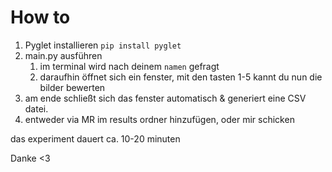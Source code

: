 # How to
1. Pyglet installieren ```pip install pyglet```
2. main.py ausführen
   1. im terminal wird nach deinem `namen` gefragt
   2. daraufhin öffnet sich ein fenster, mit den tasten 1-5 kannt du nun die bilder bewerten
3. am ende schließt sich das fenster automatisch & generiert eine CSV datei.
4. entweder via MR im results ordner hinzufügen, oder mir schicken

das experiment dauert ca. 10-20 minuten

Danke <3